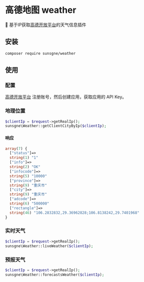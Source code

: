 


# 高德地图 weather 

:rainbow: 基于IP获取[高德开放平台](https://lbs.amap.com/dev/id/newuser)的天气信息插件



## 安装

```sh
composer require sunsgne/weather
```

## 使用

### 配置

[高德开放平台](https://lbs.amap.com/dev/id/newuser) 注册账号，然后创建应用，获取应用的 API Key。

### 地理位置
```php
$clientIp = $request->getRealIp();
sunsgne\Weather::getClientCityByIp($clientIp);
```
#### 响应
```php
array(7) {     
  ["status"]=> 
  string(1) "1"
  ["info"]=>   
  string(2) "OK"
  ["infocode"]=>
  string(5) "10000"
  ["province"]=>
  string(9) "重庆市"
  ["city"]=>
  string(9) "重庆市"
  ["adcode"]=>
  string(6) "500000"
  ["rectangle"]=>
  string(46) "106.2832832,29.36962828;106.8138242,29.7401968"
}

```

### 实时天气
```php
$clientIp = $request->getRealIp();
sunsgne\Weather::liveWeather($clientIp);
```

### 预报天气
```php
$clientIp = $request->getRealIp();
sunsgne\Weather::forecastsWeather($clientIp);
```
